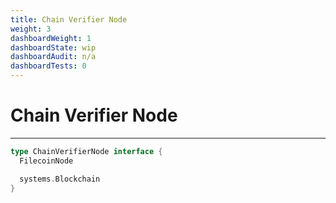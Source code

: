 ```yaml
---
title: Chain Verifier Node
weight: 3
dashboardWeight: 1
dashboardState: wip
dashboardAudit: n/a
dashboardTests: 0
---
```


# Chain Verifier Node
---

```go
type ChainVerifierNode interface {
  FilecoinNode

  systems.Blockchain
}
```

